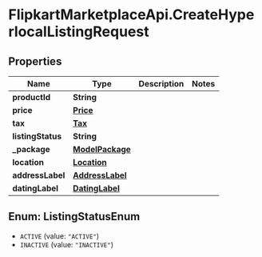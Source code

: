 # FlipkartMarketplaceApi.CreateHyperlocalListingRequest

## Properties
Name | Type | Description | Notes
------------ | ------------- | ------------- | -------------
**productId** | **String** |  | 
**price** | [**Price**](Price.md) |  | 
**tax** | [**Tax**](Tax.md) |  | 
**listingStatus** | **String** |  | 
**_package** | [**ModelPackage**](ModelPackage.md) |  | 
**location** | [**Location**](Location.md) |  | 
**addressLabel** | [**AddressLabel**](AddressLabel.md) |  | 
**datingLabel** | [**DatingLabel**](DatingLabel.md) |  | 

<a name="ListingStatusEnum"></a>
## Enum: ListingStatusEnum

* `ACTIVE` (value: `"ACTIVE"`)
* `INACTIVE` (value: `"INACTIVE"`)

